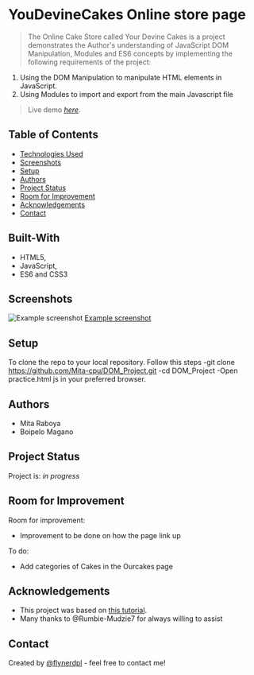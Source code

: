 # YouDevineCakes Online store page
> The Online Cake Store called Your Devine Cakes is a  project demonstrates the Author's understanding of JavaScript DOM Manipulation, Modules and  ES6 concepts  by implementing the following requirements of the project:

1. Using the DOM Manipulation to manipulate HTML elements in JavaScript.
2. Using Modules to import and export from the main Javascript file

> Live demo [_here_](https://www.example.com).

## Table of Contents
* [Technologies Used](#Built-with)
* [Screenshots](#screenshots)
* [Setup](#setup)
* [Authors](#Autors)
* [Project Status](#project-status)
* [Room for Improvement](#room-for-improvement)
* [Acknowledgements](#acknowledgements)
* [Contact](#contact)

## Built-With
- HTML5,  
- JavaScript,
- ES6 and CSS3

## Screenshots
![Example screenshot](./img/screen1.png)
[Example screenshot](./img/screen2.png)



## Setup
To clone the repo to your local repository. Follow this steps
-git clone https://github.com/Mita-cpu/DOM_Project.git
-cd DOM_Project
-Open practice.html js in your preferred browser.
## Authors
- Mita Raboya
- Boipelo Magano
## Project Status
Project is: _in progress_ 

## Room for Improvement

Room for improvement:
- Improvement to be done on how the page link up

To do:
- Add categories of Cakes in the Ourcakes page


## Acknowledgements
- This project was based on [this tutorial](https://www.theodinproject.com/paths/foundations/courses/foundations/lessons/dom-manipulation).
- Many thanks to @Rumbie-Mudzie7 for always willing to assist


## Contact
Created by [@flynerdpl](https://www.flynerd.pl/) - feel free to contact me!


<!-- Optional -->
<!-- ## License -->
<!-- This project is open source and available under the [... License](). -->

<!-- You don't have to include all sections - just the one's relevant to your project -->